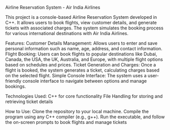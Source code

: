 Airline Reservation System - Air India Airlines

This project is a console-based Airline Reservation System developed in C++. It allows users to book flights, view customer details,
and generate tickets with associated charges. The system simulates the booking process for various international destinations with Air India Airlines.


Features:
Customer Details Management: Allows users to enter and save personal information such as name, age, address, and contact information.
Flight Booking: Users can book flights to popular destinations like Dubai, Canada, the USA, the UK, Australia, and Europe, with multiple flight options based on schedules and prices.
Ticket Generation and Charges: Once a flight is booked, the system generates a ticket, calculating charges based on the selected flight.
Simple Console Interface: The system uses a user-friendly console interface to navigate between options and manage bookings.


Technologies Used:
C++ for core functionality
File Handling for storing and retrieving ticket details


How to Use:
Clone the repository to your local machine.
Compile the program using any C++ compiler (e.g., g++).
Run the executable, and follow the on-screen prompts to book flights and manage tickets
